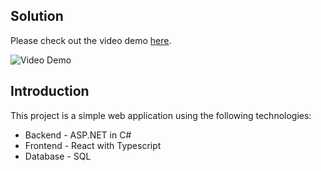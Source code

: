 ## Solution

Please check out the video demo [here](https://drive.google.com/file/d/1Qyx-a-GpN0KrLw3Lb-Qe_uf3iXprhV20/view?usp=sharing).

![Video Demo](https://via.placeholder.com/640x480.png?text=Video+Demo)

## Introduction
This project is a simple web application using the following technologies:
- Backend - ASP.NET in C#
- Frontend - React with Typescript
- Database - SQL
